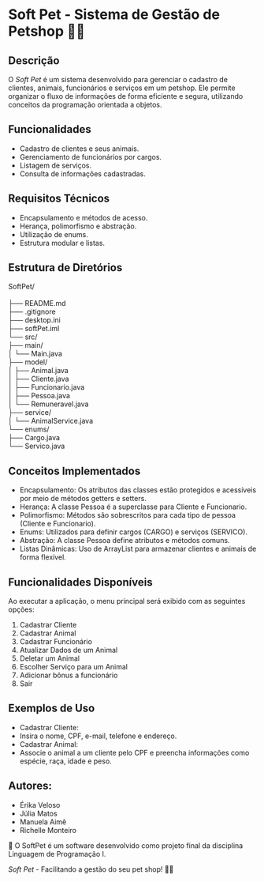 # Soft Pet - Sistema de Gestão de Petshop 🐶🐱

## Descrição
O *Soft Pet* é um sistema desenvolvido para gerenciar o cadastro de clientes, animais, funcionários e serviços em um petshop. Ele permite organizar o fluxo de informações de forma eficiente e segura, utilizando conceitos da programação orientada a objetos.

## Funcionalidades
- Cadastro de clientes e seus animais.
- Gerenciamento de funcionários por cargos.
- Listagem de serviços.
- Consulta de informações cadastradas.

## Requisitos Técnicos
- Encapsulamento e métodos de acesso.
- Herança, polimorfismo e abstração.
- Utilização de enums.
- Estrutura modular e listas.

## Estrutura de Diretórios

SoftPet/ <br>
<br> ├── README.md
<br> ├── .gitignore
<br> ├── desktop.ini
<br> ├── softPet.iml
<br> └── src/
 <br>   ├── main/
 <br>   │   └── Main.java
<br>    ├── model/
<br>    │   ├── Animal.java
<br>    │   ├── Cliente.java
<br>    │   ├── Funcionario.java
<br>    │   ├── Pessoa.java
<br>    │   └── Remuneravel.java
 <br>   ├── service/
<br>    │   └── AnimalService.java
<br>    └── enums/
 <br>       ├── Cargo.java
  <br>      └── Servico.java

## Conceitos Implementados
- Encapsulamento: Os atributos das classes estão protegidos e acessíveis por meio de métodos getters e setters.
- Herança: A classe Pessoa é a superclasse para Cliente e Funcionario.
- Polimorfismo: Métodos são sobrescritos para cada tipo de pessoa (Cliente e Funcionario).
- Enums: Utilizados para definir cargos (CARGO) e serviços (SERVICO).
- Abstração: A classe Pessoa define atributos e métodos comuns.
- Listas Dinâmicas: Uso de ArrayList para armazenar clientes e animais de forma flexível.


## Funcionalidades Disponíveis
Ao executar a aplicação, o menu principal será exibido com as seguintes opções:

1. Cadastrar Cliente
2. Cadastrar Animal
3. Cadastrar Funcionário
4. Atualizar Dados de um Animal
5. Deletar um Animal
6. Escolher Serviço para um Animal
7. ⁠Adicionar bônus a funcionário
7. Sair

## Exemplos de Uso
- Cadastrar Cliente:
- Insira o nome, CPF, e-mail, telefone e endereço.
- Cadastrar Animal:
- ⁠Associe o animal a um cliente pelo CPF e preencha informações como espécie, raça, idade e peso.

## Autores:
- Érika Veloso
- ⁠Júlia Matos
- ⁠Manuela Aimê
- ⁠Richelle Monteiro

👾 O SoftPet é um software desenvolvido como projeto final da disciplina Linguagem de Programação I.

*Soft Pet* - Facilitando a gestão do seu pet shop! 🐶🐱
